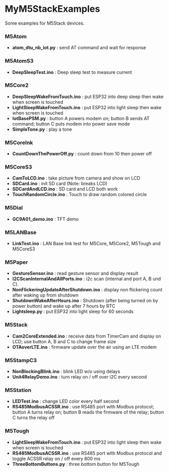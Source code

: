 # MyM5StackExamples
Some examples for M5Stack devices.

### M5Atom
- **atom_dtu_nb_iot.py** : send AT command and wait for response

### M5AtomS3
- **DeepSleepTest.ino** : Deep sleep test to measure current

### M5Core2
- **DeepSleepWakeFromTouch.ino** : put ESP32 into deep sleep then wake when screen is touched
- **LightSleepWakeFromTouch.ino** : put ESP32 into light sleep then wake when screen is touched
- **IotBasePSM.py** : button A powers modem on; button B sends AT command; button C puts modem into power save mode
- **SimpleTone.py** : play a tone

### M5CoreInk
- **CountDownThePowerOff.py** : count down from 10 then power off

### M5CoreS3
- **CamToLCD.ino** : take picture from camera and show on LCD
- **SDCard.ino** : init SD card (Note: breaks LCD)
- **SDCardAndLCD.ino** : SD card and LCD both work
- **TouchRandomCircle.ino** : Touch to draw random colored circle

### M5Dial
- **GC9A01_demo.ino** : TFT demo

### M5LANBase
- **LinkTest.ino** : LAN Base link test for M5Core, M5Core2, M5Tough and M5CoreS3

### M5Paper
- **GestureSensor.ino** : read gesture sensor and display result
- **I2CScanInternalAndAllPorts.ino** : i2c scan (internal and port A, B und C).
- **NonFlickeringUpdateAfterShutdown.ino** : display non flickering count after waking up from shutdown
- **ShutdownWakeAfterHours.ino** : Shutdown (after being turned on by power button) and wake up after 7 hours by RTC
- **Lightsleep.py** : put ESP32 into light sleep for 60 seconds

### M5Stack
- **Cam2CoreExtended.ino** : receive data from TimerCam and display on LCD; use button A, B and C to change frame size
- **OTAoverLTE.ino** : firmware update over the air using an LTE modem

### M5StampC3
- **NonBlockingBlink.ino** : blink LED w/o using delays
- **Unit4RelayDemo.ino** : turn relay on / off over i2C every second

### M5Station
- **LEDTest.ino** : change LED color every half second
- **RS485ModbusACSSR.ino** : use RS485 port with Modbus protocol; button A turns relay on; button B reads the firmware of the relay; button C turns the relay off

### M5Tough
- **LightSleepWakeFromTouch.ino** : put ESP32 into light sleep then wake when screen is touched
- **RS485ModbusACSSR.ino** : use RS485 port with Modbus protocol and toggle ACSSR relay on / off every 800 ms
- **ThreeBottomButtons.py** : three bottom button for M5Tough
